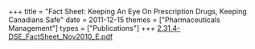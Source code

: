 +++
title = "Fact Sheet: Keeping An Eye On Prescription Drugs, Keeping Canadians Safe"
date = 2011-12-15
themes = ["Pharmaceuticals Management"]
types = ["Publications"]
+++
[2.31.4-DSE\_FactSheet\_Nov2010\_E.pdf](/files/2.31.4-DSE_FactSheet_Nov2010_E.pdf)
